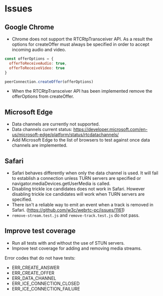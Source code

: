 # Issues

## Google Chrome

- Chrome does not support the RTCRtpTransceiver API. As a result the options for createOffer must always be specified in order to accept incoming audio and video.

```js
const offerOptions = {
  offerToReceiveAudio: true,
  offerToReceiveVideo: true
}

peerConnection.createOffer(offerOptions)
```

- When the RTCRtpTransceiver API has been implemented remove the offerOptions from createOffer.

## Microsoft Edge

- Data channels are currently not supported.
- Data channels current status: https://developer.microsoft.com/en-us/microsoft-edge/platform/status/rtcdatachannels/
- Add Microsoft Edge to the list of browsers to test against once data channels are implemented.

## Safari

- Safari behaves differently when only the data channel is used. It will fail to establish a connection unless TURN servers are specified or navigator.mediaDevices.getUserMedia is called.
- Disabling trickle ice candidates does not work in Safari. However disabling trickle ice candidates will work when TURN servers are specified.
- There isn't a reliable way to emit an event when a track is removed in Safari. (https://github.com/w3c/webrtc-pc/issues/1161)
- `remove-stream.test.js` and `remove-track.test.js` do not pass.

## Improve test coverage

- Run all tests with and without the use of STUN servers.
- Improve test coverage for adding and removing media streams.

Error codes that do not have tests:

- ERR_CREATE_ANSWER
- ERR_CREATE_OFFER
- ERR_DATA_CHANNEL
- ERR_ICE_CONNECTION_CLOSED
- ERR_ICE_CONNECTION_FAILURE
